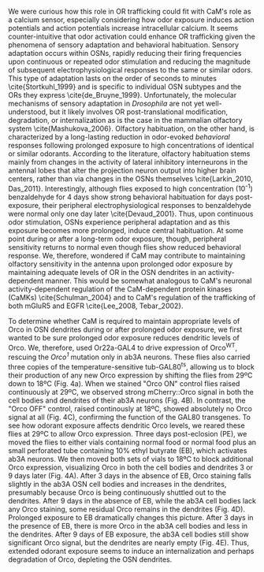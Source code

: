 We were curious how this role in OR trafficking could fit with CaM's role as a calcium sensor, especially considering how odor exposure induces action potentials and action potentials increase intracellular calcium.
It seems counter-intuitive that odor activation could enhance OR trafficking given the phenomena of sensory adaptation and behavioral habituation.
Sensory adaptation occurs within OSNs, rapidly reducing their firing frequencies upon continuous or repeated odor stimulation and reducing the magnitude of subsequent electrophysiological responses to the same or similar odors.
This type of adaptation lasts on the order of seconds to minutes \cite{Stortkuhl_1999} and is specific to individual OSN subtypes and the ORs they express \cite{de_Bruyne_1999}.
Unfortunately, the molecular mechanisms of sensory adaptation in _Drosophila_ are not yet well-understood, but it likely involves OR post-translational modification, degradation, or internalization as is the case in the mammalian olfactory system \cite{Mashukova_2006}.
Olfactory habituation, on the other hand, is characterized by a long-lasting reduction in odor-evoked _behavioral_ responses following prolonged exposure to high concentrations of identical or similar odorants. 
According to the literature, olfactory habituation stems mainly from changes in the activity of lateral inhibitory interneurons in the antennal lobes that alter the projection neuron output into higher brain centers, rather than via changes in the OSNs themselves \cite{Larkin_2010, Das_2011}.
Interestingly, although flies exposed to high concentration (10<sup>-1</sup>) benzaldehyde for 4 days show strong behavioral habituation for days post-exposure, their peripheral electrophysiological responses to benzaldehyde were normal only one day later \cite{Devaud_2001}.
Thus, upon continuous odor stimulation, OSNs experience peripheral adaptation and as this exposure becomes more prolonged, induce central habituation.
At some point during or after a long-term odor exposure, though, peripheral sensitivity returns to normal even though flies show reduced behavioral response.
We, therefore, wondered if CaM may contribute to maintaining olfactory sensitivity in the antenna upon prolonged odor exposure by maintaining adequate levels of OR in the OSN dendrites in an activity-dependent manner.
This would be somewhat analogous to CaM's neuronal activity-dependent regulation of the CaM-dependent protein kinases (CaMKs) \cite{Schulman_2004} and to CaM's regulation of the trafficking of both mGluR5 and EGFR \cite{Lee_2008, Tebar_2002}.

To determine whether CaM is required to maintain appropriate levels of Orco in OSN dendrites during or after prolonged odor exposure, we first wanted to be sure prolonged odor exposure reduces dendritic levels of Orco.
We, therefore, used Or22a-GAL4 to drive expression of Orco<sup>WT</sup>, rescuing the _Orco<sup>1</sup>_ mutation only in ab3A neurons.
These flies also carried three copies of the temperature-sensitive tub-GAL80<sup>ts</sup>, allowing us to block their production of any new Orco expression by shifting the flies from 29ºC down to 18ºC (Fig. 4a).
When we stained "Orco ON" control flies raised continuously at 29ºC, we observed strong mCherry::Orco signal in both the cell bodies and dendrites of their ab3A neurons (Fig. 4B).
In contrast, the "Orco OFF" control, raised continously at 18ºC, showed absolutely no Orco signal at all (Fig. 4C), confirming the function of the GAL80 transgenes.
To see how odorant exposure affects dendritic Orco levels, we reared these flies at 29ºC to allow Orco expression.
Three days post-eclosion (PE), we moved the flies to either vials containing normal food or normal food plus an small perforated tube containing 10% ethyl butyrate (EB), which activates ab3A neurons.
We then moved both sets of vials to 18ºC to block additional Orco expression, visualizing Orco in both the cell bodies and dendrites 3 or 9 days later (Fig. 4A).
After 3 days in the absence of EB, Orco staining falls slightly in the ab3A OSN cell bodies and increases in the dendrites, presumably because Orco is being continuously shuttled out to the dendrites.
After 9 days in the absence of EB, while the ab3A cell bodies lack any Orco staining, some residual Orco remains in the dendrites (Fig. 4D).
Prolonged exposure to EB dramatically changes this picture.
After 3 days in the presence of EB, there is more Orco in the ab3A cell bodies and less in the dendrites.
After 9 days of EB exposure, the ab3A cell bodies still show significant Orco signal, but the dendrites are nearly empty (Fig. 4E).
Thus, extended odorant exposure seems to induce an internalization and perhaps degradation of Orco, depleting the OSN dendrites.